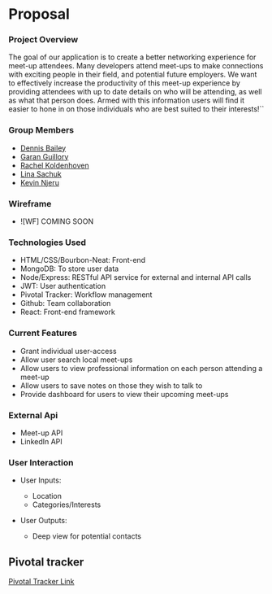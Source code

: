 # Proposal
### Project Overview

The goal of our application is to create a better networking experience for meet-up attendees. Many developers attend meet-ups
to make connections with exciting people in their field, and potential future employers. We want to effectively increase the productivity
of this meet-up experience by providing attendees with up to date details on who will be attending, as well as what that person does.
Armed with this information users will find it easier to hone in on those individuals who are best suited to their interests!``

### Group Members
* [Dennis Bailey](https://github.com/dennisbailey/)
* [Garan Guillory](https://github.com/garanguillory)
* [Rachel Koldenhoven](https://github.com/RachelKoldenhoven)
* [Lina Sachuk](https://github.com/LinaSachuk)
* [Kevin Njeru](https://github.com/knjeru)

### Wireframe
 * ![WF] COMING SOON

### Technologies Used
- HTML/CSS/Bourbon-Neat: Front-end
- MongoDB: To store user data
- Node/Express: RESTful API service for external and internal API calls
- JWT: User authentication
- Pivotal Tracker: Workflow management
- Github: Team collaboration
- React: Front-end framework

### Current Features
- Grant individual user-access
- Allow user search local meet-ups
- Allow users to view professional information on each person attending a meet-up
- Allow users to save notes on those they wish to talk to
- Provide dashboard for users to view their upcoming meet-ups

### External Api
* Meet-up API
* LinkedIn API

### User Interaction
* User Inputs:
    * Location
    * Categories/Interests

* User Outputs:
    * Deep view for potential contacts


## Pivotal tracker
  [Pivotal Tracker Link](https://www.pivotaltracker.com/n/projects/1578543)
